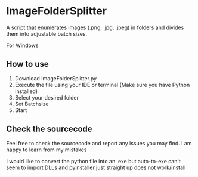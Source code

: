 # ImageFolderSplitter
A script that enumerates images (.png, .jpg, .jpeg) in folders and divides them into adjustable batch sizes. 

For Windows

## How to use
1. Download ImageFolderSplitter.py
2. Execute the file using your IDE or terminal (Make sure you have Python installed)
3. Select your desired folder
4. Set Batchsize
5. Start

## Check the sourcecode
Feel free to check the sourcecode and report any issues you may find. I am happy to learn from my mistakes


I would like to convert the python file into an .exe but auto-to-exe can't seem to import DLLs and pyinstaller just straight up does not work/install
